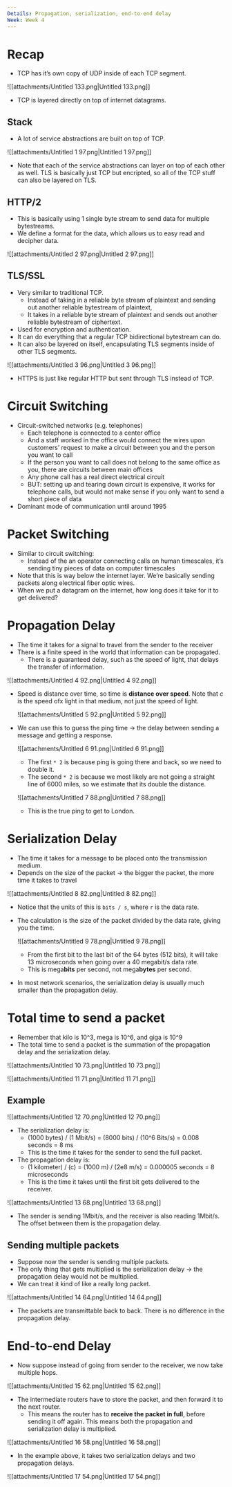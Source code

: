 ```yaml
---
Details: Propagation, serialization, end-to-end delay
Week: Week 4
---
```

# Recap

- TCP has it’s own copy of UDP inside of each TCP segment.

![[attachments/Untitled 133.png|Untitled 133.png]]

- TCP is layered directly on top of internet datagrams.

## Stack

- A lot of service abstractions are built on top of TCP.

![[attachments/Untitled 1 97.png|Untitled 1 97.png]]

- Note that each of the service abstractions can layer on top of each other as well. TLS is basically just TCP but encripted, so all of the TCP stuff can also be layered on TLS.

## HTTP/2

- This is basically using 1 single byte stream to send data for multiple bytestreams.
- We define a format for the data, which allows us to easy read and decipher data.

![[attachments/Untitled 2 97.png|Untitled 2 97.png]]

## TLS/SSL

- Very similar to traditional TCP.
    - Instead of taking in a reliable byte stream of plaintext and sending out another reliable bytestream of plaintext,
    - It takes in a reliable byte stream of plaintext and sends out another reliable bytestream of ciphertext.
- Used for encryption and authentication.
- It can do everything that a regular TCP bidirectional bytestream can do.
- It can also be layered on itself, encapsulating TLS segments inside of other TLS segments.

![[attachments/Untitled 3 96.png|Untitled 3 96.png]]

- HTTPS is just like regular HTTP but sent through TLS instead of TCP.

# Circuit Switching

- Circuit-switched networks (e.g. telephones)
    - Each telephone is connected to a center office
    - And a staff worked in the office would connect the wires upon customers’ request to make a circuit between you and the person you want to call
    - If the person you want to call does not belong to the same office as you, there are circuits between main offices
    - Any phone call has a real direct electrical circuit
    - BUT: setting up and tearing down circuit is expensive, it works for telephone calls, but would not make sense if you only want to send a short piece of data
- Dominant mode of communication until around 1995

# Packet Switching

- Similar to circuit switching:
    - Instead of the an operator connecting calls on human timescales, it’s sending tiny pieces of data on computer timescales
- Note that this is way below the internet layer. We’re basically sending packets along electrical fiber optic wires.
- When we put a datagram on the internet, how long does it take for it to get delivered?

# Propagation Delay

- The time it takes for a signal to travel from the sender to the receiver
- There is a finite speed in the world that information can be propagated.
    - There is a guaranteed delay, such as the speed of light, that delays the transfer of information.

![[attachments/Untitled 4 92.png|Untitled 4 92.png]]

- Speed is distance over time, so time is **distance over speed**. Note that $c$﻿ is the speed ofx light in that medium, not just the speed of light.
    
    ![[attachments/Untitled 5 92.png|Untitled 5 92.png]]
    
- We can use this to guess the ping time → the delay between sending a message and getting a response.
    
    ![[attachments/Untitled 6 91.png|Untitled 6 91.png]]
    
    - The first `* 2` is because ping is going there and back, so we need to double it.
    - The second `* 2` is because we most likely are not going a straight line of 6000 miles, so we estimate that its double the distance.
    
    ![[attachments/Untitled 7 88.png|Untitled 7 88.png]]
    
    - This is the true ping to get to London.

# Serialization Delay

- The time it takes for a message to be placed onto the transmission medium.
- Depends on the size of the packet → the bigger the packet, the more time it takes to travel

![[attachments/Untitled 8 82.png|Untitled 8 82.png]]

- Notice that the units of this is `bits / s`, where `r` is the data rate.
- The calculation is the size of the packet divided by the data rate, giving you the time.
    
    ![[attachments/Untitled 9 78.png|Untitled 9 78.png]]
    
    - From the first bit to the last bit of the 64 bytes (512 bits), it will take 13 microseconds when going over a 40 megabit/s data rate.
    - This is mega**bits** per second, not mega**bytes** per second.
- In most network scenarios, the serialization delay is usually much smaller than the propagation delay.

# Total time to send a packet

- Remember that kilo is 10^3, mega is 10^6, and giga is 10^9
- The total time to send a packet is the summation of the propagation delay and the serialization delay.

![[attachments/Untitled 10 73.png|Untitled 10 73.png]]

![[attachments/Untitled 11 71.png|Untitled 11 71.png]]

## Example

![[attachments/Untitled 12 70.png|Untitled 12 70.png]]

- The serialization delay is:
    - (1000 bytes) / (1 Mbit/s) = (8000 bits) / (10^6 Bits/s) = 0.008 seconds = 8 ms
    - This is the time it takes for the sender to send the full packet.
- The propagation delay is:
    - (1 kilometer) / (c) = (1000 m) / (2e8 m/s) = 0.000005 seconds = 8 microseconds
    - This is the time it takes until the first bit gets delivered to the receiver.

![[attachments/Untitled 13 68.png|Untitled 13 68.png]]

- The sender is sending 1Mbit/s, and the receiver is also reading 1Mbit/s. The offset between them is the propagation delay.

## Sending multiple packets

- Suppose now the sender is sending multiple packets.
- The only thing that gets multiplied is the serialization delay → the propagation delay would not be multiplied.
- We can treat it kind of like a really long packet.

![[attachments/Untitled 14 64.png|Untitled 14 64.png]]

- The packets are transmittable back to back. There is no difference in the propagation delay.

# End-to-end Delay

- Now suppose instead of going from sender to the receiver, we now take multiple hops.

![[attachments/Untitled 15 62.png|Untitled 15 62.png]]

- The intermediate routers have to store the packet, and then forward it to the next router.
    - This means the router has to **receive the packet in full**, before sending it off again. This means both the propagation and serialization delay is multiplied.

![[attachments/Untitled 16 58.png|Untitled 16 58.png]]

- In the example above, it takes two serialization delays and two propagation delays.

![[attachments/Untitled 17 54.png|Untitled 17 54.png]]
